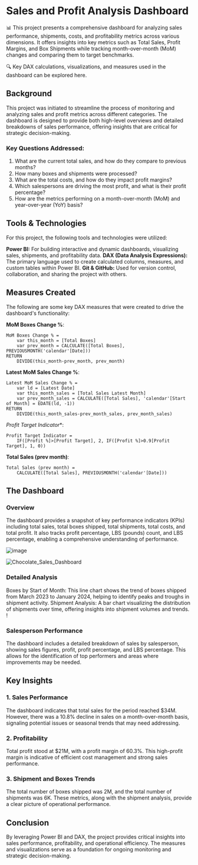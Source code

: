 # Sales and Profit Analysis Dashboard

📊 This project presents a comprehensive dashboard for analyzing sales performance, shipments, costs, and profitability metrics across various dimensions. It offers insights into key metrics such as Total Sales, Profit Margins, and Box Shipments while tracking month-over-month (MoM) changes and comparing them to target benchmarks.

🔍 Key DAX calculations, visualizations, and measures used in the dashboard can be explored here.

## Background

This project was initiated to streamline the process of monitoring and analyzing sales and profit metrics across different categories. The dashboard is designed to provide both high-level overviews and detailed breakdowns of sales performance, offering insights that are critical for strategic decision-making.

### Key Questions Addressed:

1. What are the current total sales, and how do they compare to previous months?
2. How many boxes and shipments were processed?
3. What are the total costs, and how do they impact profit margins?
4. Which salespersons are driving the most profit, and what is their profit percentage?
5. How are the metrics performing on a month-over-month (MoM) and year-over-year (YoY) basis?

## Tools & Technologies

For this project, the following tools and technologies were utilized:

**Power BI:** For building interactive and dynamic dashboards, visualizing sales, shipments, and profitability data.
**DAX (Data Analysis Expressions):** The primary language used to create calculated columns, measures, and custom tables within Power BI.
**Git & GitHub:** Used for version control, collaboration, and sharing the project with others.

## Measures Created

The following are some key DAX measures that were created to drive the dashboard's functionality:

**MoM Boxes Change %**:
```dax
MoM Boxes Change % =
    var this_month = [Total Boxes]
    var prev_month = CALCULATE([Total Boxes], PREVIOUSMONTH('calendar'[Date]))
RETURN
    DIVIDE(this_month-prev_month, prev_month)
```

**Latest MoM Sales Change %**:
```dax
Latest MoM Sales Change % =
    var ld = [Latest Date]
    var this_month_sales = [Total Sales Latest Month]
    var prev_month_sales = CALCULATE([Total Sales], 'calendar'[Start of Month] = EDATE(ld, -1))
RETURN
    DIVIDE(this_month_sales-prev_month_sales, prev_month_sales)
```

*Profit Target Indicator**:
```dax
Profit Target Indicator =
    IF([Profit %]>[Profit Target], 2, IF([Profit %]>0.9[Profit Target], 1, 0))
```

**Total Sales (prev month)**:
```dax
Total Sales (prev month) =
    CALCULATE([Total Sales], PREVIOUSMONTH('calendar'[Date]))
```

## The Dashboard

### Overview

The dashboard provides a snapshot of key performance indicators (KPIs) including total sales, total boxes shipped, total shipments, total costs, and total profit. It also tracks profit percentage, LBS (pounds) count, and LBS percentage, enabling a comprehensive understanding of performance.

![image](https://github.com/user-attachments/assets/2840acea-f3bc-4e1a-abac-662335be58de)

![Chocolate_Sales_Dashboard]("C:\Users\Jonas\OneDrive\Desktop\Chocolate_Sales_Dashboard.png")

### Detailed Analysis

Boxes by Start of Month: This line chart shows the trend of boxes shipped from March 2023 to January 2024, helping to identify peaks and troughs in shipment activity.
Shipment Analysis: A bar chart visualizing the distribution of shipments over time, offering insights into shipment volumes and trends.
!

### Salesperson Performance

The dashboard includes a detailed breakdown of sales by salesperson, showing sales figures, profit, profit percentage, and LBS percentage. This allows for the identification of top performers and areas where improvements may be needed.

## Key Insights

### 1. Sales Performance

The dashboard indicates that total sales for the period reached $34M. However, there was a 10.8% decline in sales on a month-over-month basis, signaling potential issues or seasonal trends that may need addressing.

### 2. Profitability

Total profit stood at $21M, with a profit margin of 60.3%. This high-profit margin is indicative of efficient cost management and strong sales performance.

### 3. Shipment and Boxes Trends

The total number of boxes shipped was 2M, and the total number of shipments was 6K. These metrics, along with the shipment analysis, provide a clear picture of operational performance.

## Conclusion

By leveraging Power BI and DAX, the project provides critical insights into sales performance, profitability, and operational efficiency. The measures and visualizations serve as a foundation for ongoing monitoring and strategic decision-making.
